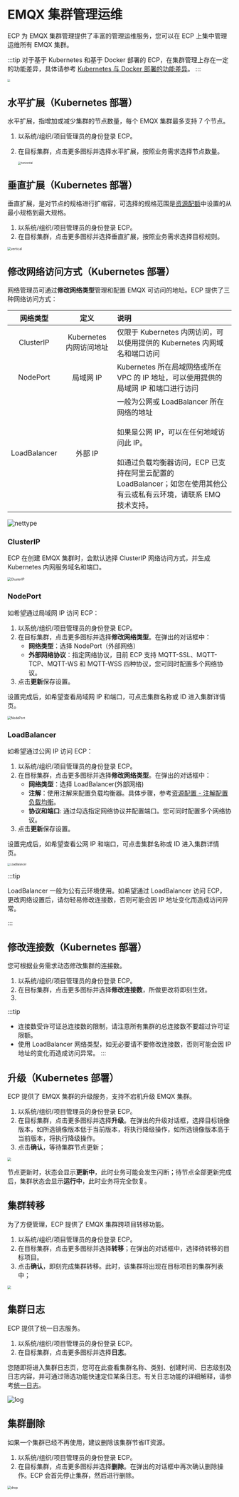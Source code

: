 # EMQX 集群管理运维

ECP 为 EMQX 集群管理提供了丰富的管理运维服务，您可以在 ECP 上集中管理运维所有 EMQX 集群。 

:::tip
对于基于 Kubernetes 和基于 Docker 部署的 ECP，在集群管理上存在一定的功能差异，具体请参考 [Kubernetes 与 Docker 部署的功能差异](../install/introduction.md#kubernetes-与-docker-部署的功能差异)。
:::

<img src="./_assets/cluster-ops.png" style="zoom:40%;" align="middle">

## 水平扩展（Kubernetes 部署）

水平扩展，指增加或减少集群的节点数量，每个 EMQX 集群最多支持 7 个节点。

1. 以系统/组织/项目管理员的身份登录 ECP。

2. 在目标集群，点击更多图标并选择水平扩展，按照业务需求选择节点数量。

   

   <img src="./_assets/cluster-horizontal.png" alt="horizontal" style="zoom:40%;" /> 

## 垂直扩展（Kubernetes 部署）

垂直扩展，是对节点的规格进行扩缩容，可选择的规格范围是[资源配额](../system_admin/resource_config.md#集群资源配额)中设置的从最小规格到最大规格。

1. 以系统/组织/项目管理员的身份登录 ECP。
2. 在目标集群，点击更多图标并选择垂直扩展，按照业务需求选择目标规则。

<img src="./_assets/cluster-vertical.png" alt="vertical" style="zoom:50%;" /> 

## 修改网络访问方式（Kubernetes 部署）

网络管理员可通过**修改网络类型**管理和配置 EMQX 可访问的地址。ECP 提供了三种网络访问方式：

|   网络类型   |          定义          | 说明                                                         |
| :----------: | :--------------------: | :----------------------------------------------------------- |
|  ClusterIP   | Kubernetes 内网访问地址 | 仅限于 Kubernetes 内网访问，可以使用提供的 Kubernetes 内网域名和端口访问 |
|   NodePort   |        局域网 IP        | Kubernetes 所在局域网络或所在 VPC 的 IP 地址，可以使用提供的局域网 IP 和端口进行访问 |
| LoadBalancer |         外部 IP         | 一般为公网或 LoadBalancer 所在网络的地址<br><br>如果是公网 IP，可以在任何地域访问此 IP。<br><br>如通过负载均衡器访问，ECP 已支持在阿里云配置的 LoadBalancer；如您在使用其他公有云或私有云环境，请联系 EMQ 技术支持。 |


![nettype](./_assets/cluster-nettype-list.png)

### ClusterIP

ECP 在创建 EMQX 集群时，会默认选择 ClusterIP 网络访问方式，并生成 Kubernetes 内网服务域名和端口。

<img src="./_assets/cluster-clusterIP.png" alt="ClusterIP" style="zoom:50%;" />

### NodePort

如希望通过局域网 IP 访问 ECP：

1. 以系统/组织/项目管理员的身份登录 ECP。
2. 在目标集群，点击更多图标并选择**修改网络类型**。在弹出的对话框中：
   - **网络类型**：选择 NodePort（外部网络）
   - **外部网络协议**：指定网络协议，目前 ECP 支持 MQTT-SSL、MQTT-TCP、MQTT-WS 和 MQTT-WSS 四种协议，您可同时配置多个网络协议。
3. 点击**更新**保存设置。

设置完成后，如希望查看局域网 IP 和端口，可点击集群名称或 ID 进入集群详情页。

<img src="./_assets/cluster-nodeport.png" alt="NodePort" style="zoom:50%;" /> 

### LoadBalancer

如希望通过公网 IP 访问 ECP：

1. 以系统/组织/项目管理员的身份登录 ECP。
2. 在目标集群，点击更多图标并选择**修改网络类型**。在弹出的对话框中：
   - **网络类型**：选择 LoadBalancer(外部网络)
   - **注解**：使用注解来配置负载均衡器。具体步骤，参考[资源配置 - 注解配置负载均衡](../system_admin/resource_config.md#注解配置负载均衡)。
   - **协议和端口**: 通过勾选指定网络协议并配置端口。您可同时配置多个网络协议。
3. 点击**更新**保存设置。

设置完成后，如希望查看公网 IP 和端口，可点击集群名称或 ID 进入集群详情页。

<img src="./_assets/cluster-loadbalancer.png" alt="LoadBalancer" style="zoom:40%;" />

:::tip

LoadBalancer 一般为公有云环境使用。如希望通过 LoadBalancer 访问 ECP，更改网络设置后，请勿轻易修改连接数，否则可能会因 IP 地址变化而造成访问异常。

:::


## 修改连接数（Kubernetes 部署）

您可根据业务需求动态修改集群的连接数。

1. 以系统/组织/项目管理员的身份登录 ECP。
2. 在目标集群，点击更多图标并选择**修改连接数**，所做更改将即刻生效。
3. 


:::tip  
  - 连接数受许可证总连接数的限制，请注意所有集群的总连接数不要超过许可证限额。
  - 使用 LoadBalancer 网络类型，如无必要请不要修改连接数，否则可能会因 IP 地址的变化而造成访问异常。
:::


## 升级（Kubernetes 部署）

ECP 提供了 EMQX 集群的升级服务，支持不宕机升级 EMQX 集群。

1. 以系统/组织/项目管理员的身份登录 ECP。
2. 在目标集群，点击更多图标并选择**升级**。在弹出的升级对话框，选择目标镜像版本，如所选镜像版本低于当前版本，将执行降级操作，如所选镜像版本高于当前版本，将执行降级操作。
3. 点击**确认**，等待集群节点更新；

<img src="./_assets/cluster-upgrade.png" style="zoom:50%;" align="middle">

节点更新时，状态会显示**更新中**，此时业务可能会发生闪断；待节点全部更新完成后，集群状态会显示**运行中**，此时业务将完全恢复。


## 集群转移

为了方便管理，ECP 提供了 EMQX 集群跨项目转移功能。

1. 以系统/组织/项目管理员的身份登录 ECP。
2. 在目标集群，点击更多图标并选择**转移**；在弹出的对话框中，选择待转移的目标项目。
3. 点击**确认**，即刻完成集群转移。此时，该集群将出现在目标项目的集群列表中；

<img src="./_assets/cluster-transfer.png" style="zoom: 50%;" align="middle">

## 集群日志

ECP 提供了统一日志服务。

1. 以系统/组织/项目管理员的身份登录 ECP。
2. 在目标集群，点击更多图标并选择**日志**。

您随即将进入集群日志页，您可在此查看集群名称、类别、创建时间、日志级别及日志内容，并可通过筛选功能快速定位某条日志。有关日志功能的详细解释，请参考[统一日志](../log/introduction.md)。

![log](./_assets/cluster-log.png)

## 集群删除

如果一个集群已经不再使用，建议删除该集群节省IT资源。

1. 以系统/组织/项目管理员的身份登录 ECP。
2. 在目标集群，点击更多图标并选择**删除**。在弹出的对话框中再次确认删除操作。ECP 会首先停止集群，然后进行删除。

<img src="./_assets/cluster-drop.png" alt="drop" style="zoom:50%;" />
